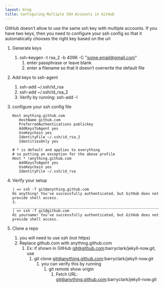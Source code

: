 ```yaml
---
layout: blog
title: Configuring Multiple SSH Accounts in GitHub
---
```


GitHub doesn't allow to use the same ssh key with multiple accounts. If you have two keys, then you need to configure your ssh config so that it automatically chooses the right key based on the url
1. Generate keys
    1. ssh-keygen -t rsa_2 -b 4096 -C "some.email@gmail.com"
        1. enter passphrase or leave blank
        2. enter a filename so that it doesn’t overwrite the default file
2. Add keys to ssh-agent
    1. ssh-add ~/.ssh/id_rsa
    2. ssh-add ~/.ssh/id_rsa_2
    3. Verify by running: ssh-add -l

3. configure your ssh config file
    ```
    Host anything.github.com
       HostName github.com
       PreferredAuthentications publickey
       AddKeysToAgent yes
       UseKeychain yes
       IdentityFile ~/.ssh/id_rsa_2
       IdentitiesOnly yes

    # * is default and applies to everything
    # so putting an exception for the above profile
    Host * !anything.github.com
       AddKeysToAgent yes
       UseKeychain yes
       IdentityFile ~/.ssh/id_rsa
    ```   
4. Verify your setup
	```
    | => ssh -T git@anything.github.com 
    Hi anything! You've successfully authenticated, but GitHub does not provide shell access.
    3. ________________________________________________________________________________
    | => ssh -T git@github.com 
    Hi yourname! You've successfully authenticated, but GitHub does not provide shell access.
    ```
5. Clone a repo
    1. you will need to use ssh (not https)
    2. Replace github.com with anything.github.com
        1. Ex: if shown in GitHub git@github.com:barryclark/jekyll-now.git, use
            1. git clone git@anything.github.com:barryclark/jekyll-now.git
                1. you can verify this by running
                    1. git remote show origin
                        1. Fetch URL: git@anything.github.com:barryclark/jekyll-now.git
